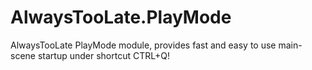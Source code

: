 # AlwaysTooLate.PlayMode
AlwaysTooLate PlayMode module, provides fast and easy to use main-scene startup under shortcut CTRL+Q! 
